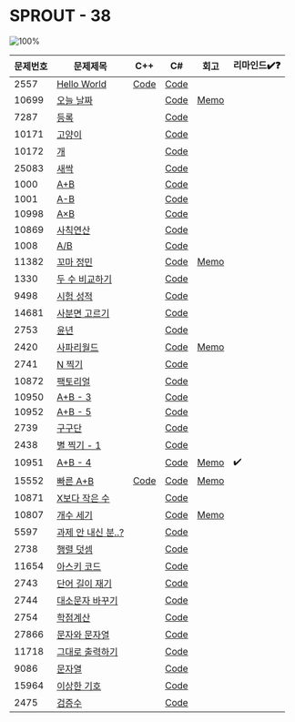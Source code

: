 # SPROUT - 38

![100%](https://progress-bar.xyz/38/?scale=38&title=progress&width=500&color=babaca&suffix=/38)

| 문제번호 | 문제제목                                  | C++ | C#  | 회고 | 리마인드✔️❓ |
| -------- | ----------------------------------------- | --- | --- | ---- | ------------ |
| 2557     | [Hello World](https://boj.kr/2557)        | [Code](../Baekjoon/Bronze/2557.cpp) | [Code](../Baekjoon/Bronze/2557.cs) |      |              |
| 10699    | [오늘 날짜](https://boj.kr/10699)         |     | [Code](../Baekjoon/Bronze/10699.cs) | [Memo](../Baekjoon/Bronze/10699.md) |              |
| 7287     | [등록](https://boj.kr/7287)               |     | [Code](../Baekjoon/Bronze/7287.cs) |      |              |
| 10171    | [고양이](https://boj.kr/10171)            |     | [Code](../Baekjoon/Bronze/10171.cs) |      |              |
| 10172    | [개](https://boj.kr/10172)                |     | [Code](../Baekjoon/Bronze/10172.cs) |      |              |
| 25083    | [새싹](https://boj.kr/25083)              |     | [Code](../Baekjoon/Bronze/25083.cs) |      |              |
| 1000     | [A+B](https://boj.kr/1000)                |     | [Code](../Baekjoon/Bronze/1000.cs) |      |              |
| 1001     | [A-B](https://boj.kr/1001)                |     | [Code](../Baekjoon/Bronze/1001.cs) |      |              |
| 10998    | [A×B](https://boj.kr/10998)               |     | [Code](../Baekjoon/Bronze/10998.cs) |      |              |
| 10869    | [사칙연산](https://boj.kr/10869)          |     | [Code](../Baekjoon/Bronze/10869.cs) |      |              |
| 1008     | [A/B](https://boj.kr/1008)                |     | [Code](../Baekjoon/Bronze/1008.cs) |      |              |
| 11382    | [꼬마 정민](https://boj.kr/11382)         |     | [Code](../Baekjoon/Bronze/11382.cs) | [Memo](../Baekjoon/Bronze/11382.md) |              |
| 1330     | [두 수 비교하기](https://boj.kr/1330)     |     | [Code](../Baekjoon/Bronze/1330.cs) |      |              |
| 9498     | [시험 성적](https://boj.kr/9498)          |     | [Code](../Baekjoon/Bronze/9498.cs) |      |              |
| 14681    | [사분면 고르기](https://boj.kr/14681)     |     | [Code](../Baekjoon/Bronze/14681.cs) |      |              |
| 2753     | [윤년](https://boj.kr/2753)               |     | [Code](../Baekjoon/Bronze/2753.cs) |      |              |
| 2420     | [사파리월드](https://boj.kr/2420)         |     | [Code](../Baekjoon/Bronze/2420.cs) | [Memo](../Baekjoon/Bronze/2420.md) |              |
| 2741     | [N 찍기](https://boj.kr/2741)             |     | [Code](../Baekjoon/Bronze/2741.cs) |      |              |
| 10872    | [팩토리얼](https://boj.kr/10872)          |     | [Code](../Baekjoon/Bronze/10872.cs) |      |              |
| 10950    | [A+B - 3](https://boj.kr/10950)           |     | [Code](../Baekjoon/Bronze/10950.cs) |      |              |
| 10952    | [A+B - 5](https://boj.kr/10952)           |     | [Code](../Baekjoon/Bronze/10952.cs) |      |              |
| 2739     | [구구단](https://boj.kr/2739)             |     | [Code](../Baekjoon/Bronze/2739.cs) |      |              |
| 2438     | [별 찍기 - 1](https://boj.kr/2438)        |     | [Code](../Baekjoon/Bronze/2438.cs) |      |              |
| 10951    | [A+B - 4](https://boj.kr/10951)           |     | [Code](../Baekjoon/Bronze/10951.cs) | [Memo](../Baekjoon/Bronze/10951.md) |      ✔️        |
| 15552    | [빠른 A+B](https://boj.kr/15552)          | [Code](../Baekjoon/Bronze/15552.cpp) | [Code](../Baekjoon/Bronze/15552.cs) | [Memo](../Baekjoon/Bronze/15552.md) |              |
| 10871    | [X보다 작은 수](https://boj.kr/10871)     |     | [Code](../Baekjoon/Bronze/10871.cs) |      |              |
| 10807    | [개수 세기](https://boj.kr/10807)         |     | [Code](../Baekjoon/Bronze/10807.cs) | [Memo](../Baekjoon/Bronze/10807.md) |              |
| 5597     | [과제 안 내신 분..?](https://boj.kr/5597) |     | [Code](../Baekjoon/Bronze/5597.cs) |      |              |
| 2738     | [행렬 덧셈](https://boj.kr/2738)          |     | [Code](../Baekjoon/Bronze/2738.cs) |      |              |
| 11654    | [아스키 코드](https://boj.kr/11654)       |     | [Code](../Baekjoon/Bronze/11654.cs) |      |              |
| 2743     | [단어 길이 재기](https://boj.kr/2743)     |     | [Code](../Baekjoon/Bronze/2743.cs) |      |              |
| 2744     | [대소문자 바꾸기](https://boj.kr/2744)    |     | [Code](../Baekjoon/Bronze/2744.cs) |      |              |
| 2754     | [학점계산](https://boj.kr/2754)           |     | [Code](../Baekjoon/Bronze/2754.cs) |      |              |
| 27866    | [문자와 문자열](https://boj.kr/27866)     |     | [Code](../Baekjoon/Bronze/27866.cs) |      |              |
| 11718    | [그대로 출력하기](https://boj.kr/11718)   |     | [Code](../Baekjoon/Bronze/11718.cs) |      |              |
| 9086     | [문자열](https://boj.kr/9086)             |     | [Code](../Baekjoon/Bronze/9086.cs) |      |              |
| 15964    | [이상한 기호](https://boj.kr/15964)       |     | [Code](../Baekjoon/Bronze/15964.cs) |      |              |
| 2475     | [검증수](https://boj.kr/2475)             |     | [Code](../Baekjoon/Bronze/2475.cs) |      |              |
